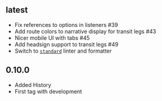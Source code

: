
## latest

* Fix references to options in listeners #39
* Add route colors to narrative display for transit legs #43
* Nicer mobile UI with tabs #45
* Add headsign support to transit legs #49
* Switch to [`standard`](/feross/standard) linter and formatter

## 0.10.0

* Added History
* First tag with development

